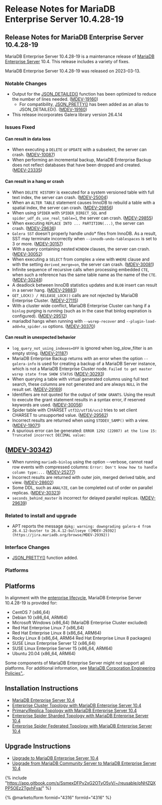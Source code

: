 # Release Notes for MariaDB Enterprise Server 10.4.28-19

## Release Notes for MariaDB Enterprise Server 10.4.28-19

MariaDB Enterprise Server 10.4.28-19 is a maintenance release of [MariaDB Enterprise Server](https://github.com/mariadb-corporation/docs-release-notes/blob/test/en/mariadb-enterprise-server/README.md) 10.4. This release includes a variety of fixes.

MariaDB Enterprise Server 10.4.28-19 was released on 2023-03-13.

### Notable Changes

* Output for the [JSON\_DETAILED()](https://app.gitbook.com/s/SsmexDFPv2xG2OTyO5yV/reference/sql-functions/special-functions/json-functions/json_detailed) function has been optimized to reduce the number of lines needed. ([MDEV-19160](https://jira.mariadb.org/browse/MDEV-19160))
  * For compatibility, [JSON\_PRETTY()](https://app.gitbook.com/s/SsmexDFPv2xG2OTyO5yV/reference/sql-functions/special-functions/json-functions/json_pretty) has been added as an alias to JSON\_DETAILED(). ([MDEV-19160](https://jira.mariadb.org/browse/MDEV-19160))
* This release incorporates Galera library version 26.4.14

### Issues Fixed

#### Can result in data loss

* When executing a `DELETE` or `UPDATE` with a subselect, the server can crash. ([MDEV-10087](https://jira.mariadb.org/browse/MDEV-10087))
* When performing an incremental backup, MariaDB Enterprise Backup does not reflect databases that have been dropped and created. ([MDEV-23335](https://jira.mariadb.org/browse/MDEV-23335))

#### Can result in a hang or crash

* When `DELETE HISTORY` is executed for a system versioned table with full text index, the server can crash. ([MDEV-25004](https://jira.mariadb.org/browse/MDEV-25004))
* When an `ALTER TABLE` statement causes InnoDB to rebuild a table with a spatial index, the server can crash. ([MDEV-29856](https://jira.mariadb.org/browse/MDEV-29856))
* When using `SPIDER` with `SPIDER_DIRECT_SQL` and `spider_udf_ds_use_real_table=1`, the server can crash. ([MDEV-29855](https://jira.mariadb.org/browse/MDEV-29855))
* When executing `REPLACE INTO ... PARTITION(...)`, the server can crash. ([MDEV-29636](https://jira.mariadb.org/browse/MDEV-29636))
* `Galera SST` doesn't properly handle undo\* files from InnoDB. As a result, SST may terminate incorrectly when `--innodb-undo-tablespaces` is set to 3 or more. ([MDEV-30157](https://jira.mariadb.org/browse/MDEV-30157))
* With a query containing nested `WINDOW` clauses, the server can crash. ([MDEV-30052](https://jira.mariadb.org/browse/MDEV-30052))
* When executing a `SELECT` from complex a view with `WHERE` clause and with the setting `derived_merge=on`, the server can crash. ([MDEV-30081](https://jira.mariadb.org/browse/MDEV-30081))
* Infinite sequence of recursive calls when processing embedded `CTE`, when such a reference has the same table name as the name of the `CTE`. ([MDEV-30248](https://jira.mariadb.org/browse/MDEV-30248))
* A deadlock between InnoDB statistics updates and `BLOB` insert can result in a server hang. ([MDEV-29883](https://jira.mariadb.org/browse/MDEV-29883))
* `GET_LOCK() / RELEASE_LOCK()` calls are not rejected by MariaDB Enterprise Cluster. ([MDEV-27115](https://jira.mariadb.org/browse/MDEV-27115))
* With a cluster wide conflict, MariaDB Enterprise Cluster can hang if a `binlog` purging is running (such as in the case that binlog expiration is configured). ([MDEV-29512](https://jira.mariadb.org/browse/MDEV-29512))
* mariadbd hangs when running with `--wsrep-recover` and `--plugin-load-add=ha_spider.so` options. ([MDEV-30370](https://jira.mariadb.org/browse/MDEV-30370))

#### Can result in unexpected behavior

* `log_query_not_using_indexes=OFF` is ignored when log\_slow\_filter is an empty string. ([MDEV-21187](https://jira.mariadb.org/browse/MDEV-21187))
* MariaDB Enterprise Backup returns with an error when the option `--galera-info` is used for creating a backup of a MariaDB Server instance, which is not a MariaDB Enterprise Cluster node. `Failed to get master wsrep state from SHOW STATUS` ([MDEV-30293](https://jira.mariadb.org/browse/MDEV-30293))
* When querying a table with virtual generated columns using full text search, these columns are not generated and are always `NULL` in the result set. ([MDEV-29169](https://jira.mariadb.org/browse/MDEV-29169))
* Identifiers are not quoted for the output of `SHOW GRANTS`. Using the result to execute the grant statement results in a syntax error, if reserved keywords are used. ([MDEV-30056](https://jira.mariadb.org/browse/MDEV-30056))
* Spider table with CHARSET `utf32/utf16/ucs2` tries to set client CHARSET to unsupported value. ([MDEV-29562](https://jira.mariadb.org/browse/MDEV-29562))
* Incorrect results are returned when using `STDDEV_SAMP()` with a view. ([MDEV-19071](https://jira.mariadb.org/browse/MDEV-19071))
* A spurious error can be generated: `ERROR 1292 (22007) at the line 15: Truncated incorrect DECIMAL value:`

## ([MDEV-30342](https://jira.mariadb.org/browse/MDEV-30342))

* When running `mariadb-binlog` using the option --verbose, cannot read row events with compressed columns: `Error: Don't know how to handle column type:...` ([MDEV-25277](https://jira.mariadb.org/browse/MDEV-25277))
* Incorrect results are returned with outer join, merged derived table, and view. ([MDEV-28602](https://jira.mariadb.org/browse/MDEV-28602))
* Some DDL, such as `ANALYZE`, can be completed out of order on parallel replicas. ([MDEV-30323](https://jira.mariadb.org/browse/MDEV-30323))
* `seconds_behind_master` is incorrect for delayed parallel replicas. ([MDEV-29639](https://jira.mariadb.org/browse/MDEV-29639))

### Related to install and upgrade

* APT reports the message `dpkg: warning: downgrading galera-4 from 26.4.12-buster to 26.4.12-bullseye ([MDEV-29392](https://jira.mariadb.org/browse/MDEV-29392))`

### Interface Changes

* [JSON\_PRETTY()](https://app.gitbook.com/s/SsmexDFPv2xG2OTyO5yV/reference/sql-functions/special-functions/json-functions/json_pretty) function added.

### Platforms

## Platforms

In alignment with the [enterprise lifecycle](https://app.gitbook.com/o/diTpXxF5WsbHqTReoBsS/s/aEnK0ZXmUbJzqQrTjFyb/~/changes/32/mariadb-enterprise-server-release-notes/enterprise-server-lifecycle), MariaDB Enterprise Server 10.4.28-19 is provided for:

* CentOS 7 (x86\_64)
* Debian 10 (x86\_64, ARM64)
* Microsoft Windows (x86\_64) (MariaDB Enterprise Cluster excluded)
* Red Hat Enterprise Linux 7 (x86\_64)
* Red Hat Enterprise Linux 8 (x86\_64, ARM64)
* Rocky Linux 8 (x86\_64, ARM64 Red Hat Enterprise Linux 8 packages)
* SUSE Linux Enterprise Server 12 (x86\_64)
* SUSE Linux Enterprise Server 15 (x86\_64, ARM64)
* Ubuntu 20.04 (x86\_64, ARM64)

Some components of MariaDB Enterprise Server might not support all platforms. For additional information, see [MariaDB Corporation Engineering Policies".](https://mariadb.com/engineering-policies).

## Installation Instructions

* [MariaDB Enterprise Server 10.4](https://app.gitbook.com/s/SsmexDFPv2xG2OTyO5yV/architecture/topologies/single-node-topologies/enterprise-server)
* [Enterprise Cluster Topology with MariaDB Enterprise Server ](https://app.gitbook.com/s/SsmexDFPv2xG2OTyO5yV/architecture/topologies/galera-cluster)[10](broken-reference)[.4](https://app.gitbook.com/s/SsmexDFPv2xG2OTyO5yV/architecture/topologies/galera-cluster)
* [Primary/Replica Topology with MariaDB Enterprise Server 10.4](https://app.gitbook.com/s/SsmexDFPv2xG2OTyO5yV/architecture/topologies/primary-replica)
* [Enterprise Spider Sharded Topology with MariaDB Enterprise Server 10.4](broken-reference)
* [Enterprise Spider Federated Topology with MariaDB Enterprise Server 10.4](broken-reference)

## Upgrade Instructions

* [Upgrade to MariaDB Enterprise Server 10.4](https://app.gitbook.com/s/SsmexDFPv2xG2OTyO5yV/server-management/install-and-upgrade-mariadb/upgrading/upgrading-to-unmaintained-mariadb-releases/upgrading-from-mariadb-10-4-to-mariadb-10-5)
* [Upgrade from MariaDB Community Server to MariaDB Enterprise Server 10.4](https://app.gitbook.com/s/SsmexDFPv2xG2OTyO5yV/server-management/install-and-upgrade-mariadb/upgrading/upgrading-between-major-mariadb-versions)

{% include "https://app.gitbook.com/s/SsmexDFPv2xG2OTyO5yV/~/reusable/pNHZQXPP5OEz2TgvhFva/" %}

{% @marketo/form formid="4316" formId="4316" %}
